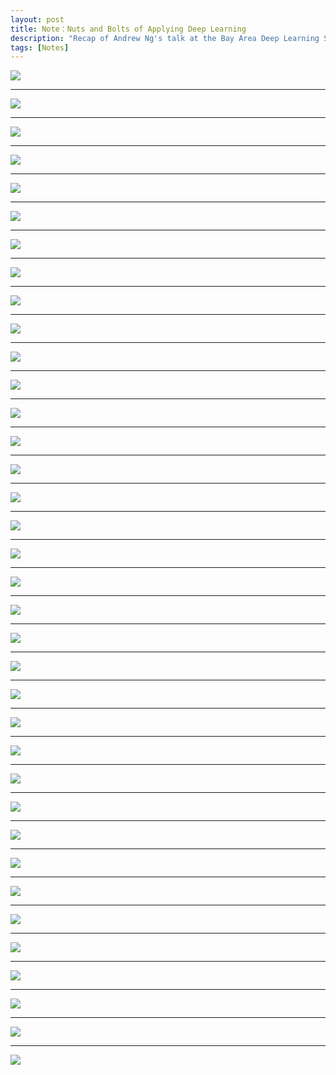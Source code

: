 ```yaml
---
layout: post
title: Note：Nuts and Bolts of Applying Deep Learning
description: "Recap of Andrew Ng's talk at the Bay Area Deep Learning School"
tags: [Notes]
---
```


![](http://ww4.sinaimg.cn/large/006y8lVajw1f8maopohzcj30sg0lcwg0.jpg)

----

![](http://ww1.sinaimg.cn/large/006y8lVajw1f8maou0qv3j30sg0lcgpx.jpg)

----

![](http://ww3.sinaimg.cn/large/006y8lVajw1f8maoypyj8j30sg0lcn26.jpg)

----

![](http://ww1.sinaimg.cn/large/006y8lVajw1f8map1w3fgj30sg0lcwfs.jpg)

----

![](http://ww1.sinaimg.cn/large/006y8lVajw1f8map5lobfj30sg0lcaal.jpg)

----

![](http://ww1.sinaimg.cn/large/006y8lVajw1f8map8jkcij30sg0lcacu.jpg)

----

![](http://ww3.sinaimg.cn/large/006y8lVajw1f8mapbmbiaj30sg0lctat.jpg)

----

![](http://ww1.sinaimg.cn/large/006y8lVajw1f8mapft4ipj30sg0lcdhn.jpg)

----

![](http://ww2.sinaimg.cn/large/006y8lVajw1f8mapittecj30sg0lcmza.jpg)

----

![](http://ww1.sinaimg.cn/large/006y8lVajw1f8mapqjjhaj30sg0lcn08.jpg)

----

![](http://ww3.sinaimg.cn/large/006y8lVajw1f8maptxzraj30sg0lc0t7.jpg)

----

![](http://ww1.sinaimg.cn/large/006y8lVajw1f8mapww8glj30sg0lc409.jpg)

----

![](http://ww4.sinaimg.cn/large/006y8lVajw1f8maq1xfkcj30sg0lcac7.jpg)

----

![](http://ww1.sinaimg.cn/large/006y8lVajw1f8maq4xgmoj30sg0lcgn0.jpg)

----

![](http://ww1.sinaimg.cn/large/006y8lVajw1f8maq98itdj30sg0lc0ub.jpg)

----

![](http://ww4.sinaimg.cn/large/006y8lVajw1f8maqcm7zbj30sg0lcdhi.jpg)

----

![](http://ww4.sinaimg.cn/large/006y8lVajw1f8maqgkeefj30sg0lc74q.jpg)

----

![](http://ww1.sinaimg.cn/large/006y8lVajw1f8maqknbm0j30sg0lct9y.jpg)

----

![](http://ww3.sinaimg.cn/large/006y8lVajw1f8maqnrelxj30sg0lctb8.jpg)

----

![](http://ww3.sinaimg.cn/large/006y8lVajw1f8maqqgnt7j30sg0lc764.jpg)

----

![](http://ww4.sinaimg.cn/large/006y8lVajw1f8maqtgvjoj30sg0lcae3.jpg)

----

![](http://ww3.sinaimg.cn/large/006y8lVajw1f8maqx33e9j30sg0lcdhn.jpg)

----

![](http://ww3.sinaimg.cn/large/006y8lVajw1f8mar0gajuj30sg0lcdj1.jpg)

----

![](http://ww4.sinaimg.cn/large/006y8lVajw1f8mar4i9uij30sg0lc3yz.jpg)

----

![](http://ww4.sinaimg.cn/large/006y8lVajw1f8mar94md5j30sg0lcmye.jpg)

----

![](http://ww4.sinaimg.cn/large/006y8lVajw1f8marcdgpcj30sg0lcgmo.jpg)

----

![](http://ww4.sinaimg.cn/large/006y8lVajw1f8marfv26oj30sg0lcq4t.jpg)

----

![](http://ww2.sinaimg.cn/large/006y8lVajw1f8marjnisaj30sg0lcgol.jpg)

----

![](http://ww2.sinaimg.cn/large/006y8lVajw1f8marn9laij30sg0lc0v2.jpg)

----

![](http://ww1.sinaimg.cn/large/006y8lVajw1f8marqa4p4j30sg0lcjrp.jpg)

----

![](http://ww3.sinaimg.cn/large/006y8lVajw1f8marthu1oj30sg0lcgmj.jpg)

----

![](http://ww2.sinaimg.cn/large/006y8lVajw1f8marxs2fqj30sg0lcdhf.jpg)

----

![](http://ww4.sinaimg.cn/large/006y8lVajw1f8mas1gf20j30sg0lcaf3.jpg)

----

![](http://ww4.sinaimg.cn/large/006y8lVajw1f8mas574lyj30sg0lcjsl.jpg)

----

![](http://ww2.sinaimg.cn/large/801b780ajw1f8s8rufluej21kw16k0ys.jpg)

----

![](http://ww2.sinaimg.cn/large/006y8lVajw1f8mascz6axj30sg0lcmxc.jpg)
